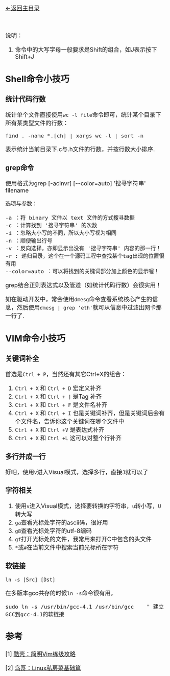 [<font size=4>←返回主目录<font>](../README.md)
</br></br></br>

说明：

1.	命令中的大写字母一般要求是Shift的组合，如J表示按下Shift+J

## Shell命令小技巧

### 统计代码行数

统计单个文件直接使用`wc -l file`命令即可，统计某个目录下所有某类型文件的行数：

```
find . -name *.[ch] | xargs wc -l | sort -n
```

表示统计当前目录下.c与.h文件的行数，并按行数大小排序.

### grep命令

使用格式为grep [-acinvr] [--color=auto] '搜寻字符串' filename

	选项与参数：

	-a ：将 binary 文件以 text 文件的方式搜寻数据
	-c ：计算找到 '搜寻字符串' 的次数
	-i ：忽略大小写的不同，所以大小写视为相同
	-n ：顺便输出行号
	-v ：反向选择，亦即显示出没有 '搜寻字符串' 内容的那一行！
	-r : 递归目录，这个在一个源码工程中查找某个tag出现的位置很有用
	--color=auto ：可以将找到的关键词部分加上颜色的显示喔！

grep结合正则表达式以及管道（如统计代码行数）会很实用！

如在驱动开发中，常会使用`dmesg`命令查看系统核心产生的信息，然后使用`dmesg | grep 'eth'`就可从信息中过滤出网卡那一行了.


## VIM命令小技巧

###	关键词补全

首选是`Ctrl + P`，当然还有其它Ctrl+X的组合：

1. `Ctrl + X` 和 `Ctrl + D` 宏定义补齐
2. `Ctrl + X` 和 `Ctrl + ]` 是Tag 补齐
3. `Ctrl + X` 和 `Ctrl + F` 是文件名补齐
4. `Ctrl + X` 和 `Ctrl + I` 也是关键词补齐，但是关键词后会有个文件名，告诉你这个关键词在哪个文件中
5. `Ctrl + X` 和 `Ctrl +V` 是表达式补齐
6. `Ctrl + X` 和 `Ctrl +L` 这可以对整个行补齐

### 多行并成一行

好吧，使用`v`进入Visual模式，选择多行，直接`J`就可以了

### 字符相关

1.	使用`v`进入Visual模式，选择要转换的字符串，`u`转小写，`U`转大写
2.	`ga`查看光标处字符的ascii码，很好用
3.	`g8`查看光标处字符的utf-8编码
4.	`gf`打开光标处的文件，我常用来打开C中包含的头文件
5.	`*`或`#`在当前文件中搜索当前光标所在字符

### 软链接

`ln -s [Src] [Dst]`

在多版本gcc共存的时候`ln -s`命令很有用，

```
sudo ln -s /usr/bin/gcc-4.1 /usr/bin/gcc    " 建立GCC到gcc-4.1的软链接
```






## 参考

[1] [酷壳：简明Vim练级攻略](http://coolshell.cn/articles/5426.html)

[2] [鸟哥：Linux私房菜基础篇](http://vbird.dic.ksu.edu.tw/linux_basic/linux_basic.php)
